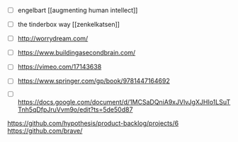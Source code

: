 - [ ] engelbart [[augmenting human intellect]]
- [ ] the tinderbox way [[zenkelkatsen]]
- [ ] http://worrydream.com/
- [ ] https://www.buildingasecondbrain.com/
- [ ] https://vimeo.com/17143638
- [ ] https://www.springer.com/gp/book/9781447164692
- [ ] https://docs.google.com/document/d/1MCSaDQniA9xJVlvJgXJHIo1LSuTTnh5qDfpJruVvm9o/edit?ts=5de50d87



https://github.com/hypothesis/product-backlog/projects/6
https://github.com/brave/